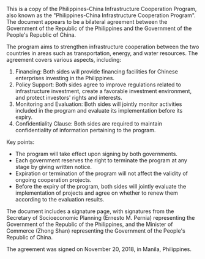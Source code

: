 This is a copy of the Philippines-China Infrastructure Cooperation Program, also known as the "Philippines-China Infrastructure Cooperation Program". The document appears to be a bilateral agreement between the Government of the Republic of the Philippines and the Government of the People's Republic of China.

The program aims to strengthen infrastructure cooperation between the two countries in areas such as transportation, energy, and water resources. The agreement covers various aspects, including:

1. Financing: Both sides will provide financing facilities for Chinese enterprises investing in the Philippines.
2. Policy Support: Both sides agree to improve regulations related to infrastructure investment, create a favorable investment environment, and protect investors' rights and interests.
3. Monitoring and Evaluation: Both sides will jointly monitor activities included in the program and evaluate its implementation before its expiry.
4. Confidentiality Clause: Both sides are required to maintain confidentiality of information pertaining to the program.

Key points:

* The program will take effect upon signing by both governments.
* Each government reserves the right to terminate the program at any stage by giving written notice.
* Expiration or termination of the program will not affect the validity of ongoing cooperation projects.
* Before the expiry of the program, both sides will jointly evaluate the implementation of projects and agree on whether to renew them according to the evaluation results.

The document includes a signature page, with signatures from the Secretary of Socioeconomic Planning (Ernesto M. Pernia) representing the Government of the Republic of the Philippines, and the Minister of Commerce (Zhong Shan) representing the Government of the People's Republic of China.

The agreement was signed on November 20, 2018, in Manila, Philippines.